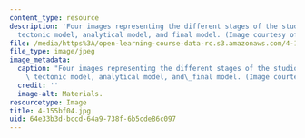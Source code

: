 ```yaml
---
content_type: resource
description: 'Four images representing the different stages of the studio: installation,
  tectonic model, analytical model, and final model. (Image courtesy of MIT OCW.)'
file: /media/https%3A/open-learning-course-data-rc.s3.amazonaws.com/4-155b-architectural-design-level-iii-a-student-center-for-mit-fall-2004/64e33b3dbccd64a9738f6b5cde86c097_4-155bf04.jpg
file_type: image/jpeg
image_metadata:
  caption: "Four images representing the different stages of the studio: installation,\
    \ tectonic model, analytical model, and\_final model. (Image courtesy of MIT OpenCourseWare.)"
  credit: ''
  image-alt: Materials.
resourcetype: Image
title: 4-155bf04.jpg
uid: 64e33b3d-bccd-64a9-738f-6b5cde86c097
---
```

